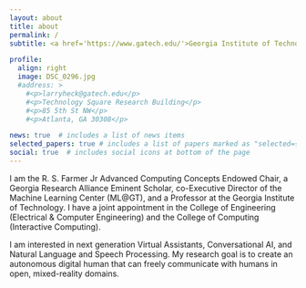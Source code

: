 ```yaml
---
layout: about
title: about
permalink: /
subtitle: <a href='https://www.gatech.edu/'>Georgia Institute of Technology</a>

profile:
  align: right
  image: DSC_0296.jpg
  #address: >
    #<p>larryheck@gatech.edu</p>
    #<p>Technology Square Research Building</p>
    #<p>85 5th St NW</p>
    #<p>Atlanta, GA 30308</p>

news: true  # includes a list of news items
selected_papers: true # includes a list of papers marked as "selected={true}"
social: true  # includes social icons at bottom of the page
---
```


I am the R. S. Farmer Jr Advanced Computing Concepts Endowed Chair, a Georgia Research Alliance Eminent Scholar, co-Executive Director of the Machine Learning Center (ML@GT), and a Professor at the Georgia Institute of Technology. I have a joint appointment in the College of Engineering (Electrical & Computer Engineering) and the College of Computing (Interactive Computing). 

I am interested in next generation <span class="font-weight-bold">Virtual Assistants</span>, <span class="font-weight-bold">Conversational AI</span>, and <span class="font-weight-bold">Natural Language and Speech Processing</span>. My research goal is to create an autonomous <span class="font-weight-bold">digital human</span> that can freely communicate with humans in <span class="font-weight-bold">open, mixed-reality</span> domains.
